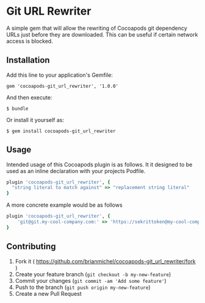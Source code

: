 # Git URL Rewriter

A simple gem that will allow the rewriting of Cocoapods git dependency URLs just before they are downloaded. This can be useful if certain network access is blocked.

## Installation

Add this line to your application's Gemfile:

`gem 'cocoapods-git_url_rewriter', '1.0.0'`

And then execute:

    $ bundle

Or install it yourself as:

    $ gem install cocoapods-git_url_rewriter

## Usage

Intended usage of this Cocoapods plugin is as follows. It it designed to be used as an inline declaration with your projects Podfile.

```ruby
plugin 'cocoapods-git_url_rewriter', {
  "string literal to match against" => "replacement string literal"
}
```

A more concrete example would be as follows

```ruby
plugin 'cocoapods-git_url_rewriter', {
    'git@git.my-cool-company.com:' => 'https://sekrittoken@my-cool-company.com/'
}
```

## Contributing

1. Fork it ( https://github.com/brianmichel/cocoapods-git_url_rewriter/fork )
2. Create your feature branch (`git checkout -b my-new-feature`)
3. Commit your changes (`git commit -am 'Add some feature'`)
4. Push to the branch (`git push origin my-new-feature`)
5. Create a new Pull Request
